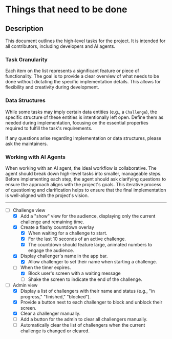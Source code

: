 # Things that need to be done

## Description

This document outlines the high-level tasks for the project. It is intended for all contributors, including developers and AI agents.

### Task Granularity

Each item on the list represents a significant feature or piece of functionality. The goal is to provide a clear overview of what needs to be done without dictating the specific implementation details. This allows for flexibility and creativity during development.

### Data Structures

While some tasks may imply certain data entities (e.g., a `Challenge`), the specific structure of these entities is intentionally left open. Define them as needed during implementation, focusing on the essential properties required to fulfill the task's requirements.

If any questions arise regarding implementation or data structures, please ask the maintainers.

### Working with AI Agents

When working with an AI agent, the ideal workflow is collaborative. The agent should break down high-level tasks into smaller, manageable steps. Before implementing each step, the agent should ask clarifying questions to ensure the approach aligns with the project's goals. This iterative process of questioning and clarification helps to ensure that the final implementation is well-aligned with the project's vision.

---

- [ ] Challenge view
  - [x] Add a "show" view for the audience, displaying only the current challenge and remaining time.
  - [x] Create a flashy countdown overlay
    - [x] When waiting for a challenge to start.
    - [x] For the last 10 seconds of an active challenge.
    - [x] The countdown should feature large, animated numbers to engage the audience.
  - [x] Display challenger's name in the app bar.
    - [x] Allow challenger to set their name when starting a challenge.
  - [ ] When the timer expires.
    - [x] Block user's screen with a waiting message
    - [ ] Shake the screen to indicate the end of the challenge.

- [ ] Admin view
  - [x] Display a list of challengers with their name and status (e.g., "in progress," "finished," "blocked").
  - [x] Provide a button next to each challenger to block and unblock their screen.
  - [x] Clear a challenger manually.
  - [ ] Add a button for the admin to clear all challengers manually.
  - [ ] Automatically clear the list of challengers when the current challenge is changed or cleared.